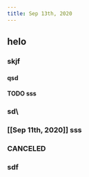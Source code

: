 ```yaml
---
title: Sep 13th, 2020
---
```


## helo
### skjf
#### qsd
#### TODO sss
### sd\
### [[Sep 11th, 2020]] sss
### CANCELED
### sdf
